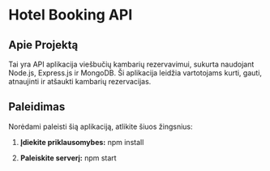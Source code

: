 # Hotel Booking API

## Apie Projektą

Tai yra API aplikacija viešbučių kambarių rezervavimui, sukurta naudojant Node.js, Express.js ir MongoDB. Ši aplikacija leidžia vartotojams kurti, gauti, atnaujinti ir atšaukti kambarių rezervacijas.

## Paleidimas

Norėdami paleisti šią aplikaciją, atlikite šiuos žingsnius:

1. **Įdiekite priklausomybes:**
   npm install

2. **Paleiskite serverį:**
   npm start